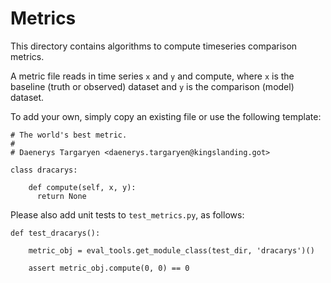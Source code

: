 # Metrics

This directory contains algorithms to compute timeseries comparison metrics.

A metric file reads in time series `x` and `y` and compute, where `x` is the baseline (truth or observed) dataset and `y` is the comparison (model) dataset.

To add your own, simply copy an existing file or use the following template:

```
# The world's best metric.
#
# Daenerys Targaryen <daenerys.targaryen@kingslanding.got>

class dracarys:

    def compute(self, x, y):
      return None

```

Please also add unit tests to `test_metrics.py`, as follows:

```
def test_dracarys():

    metric_obj = eval_tools.get_module_class(test_dir, 'dracarys')()

    assert metric_obj.compute(0, 0) == 0
```